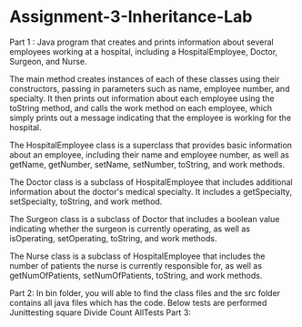 # Assignment-3-Inheritance-Lab
Part 1 :
Java program that creates and prints information about several employees working at a hospital, including a HospitalEmployee, Doctor, Surgeon, and Nurse.

The main method creates instances of each of these classes using their constructors, passing in parameters such as name, employee number, and specialty. It then prints out information about each employee using the toString method, and calls the work method on each employee, which simply prints out a message indicating that the employee is working for the hospital.

The HospitalEmployee class is a superclass that provides basic information about an employee, including their name and employee number, as well as getName, getNumber, setName, setNumber, toString, and work methods.

The Doctor class is a subclass of HospitalEmployee that includes additional information about the doctor's medical specialty. It includes a getSpecialty, setSpecialty, toString, and work method.

The Surgeon class is a subclass of Doctor that includes a boolean value indicating whether the surgeon is currently operating, as well as isOperating, setOperating, toString, and work methods.

The Nurse class is a subclass of HospitalEmployee that includes the number of patients the nurse is currently responsible for, as well as getNumOfPatients, setNumOfPatients, toString, and work methods.

Part 2:
In bin folder, you will able to find the class files and the src folder contains all java files which has the code. Below tests are performed
Junittesting
square
Divide
Count
AllTests
Part 3: 
